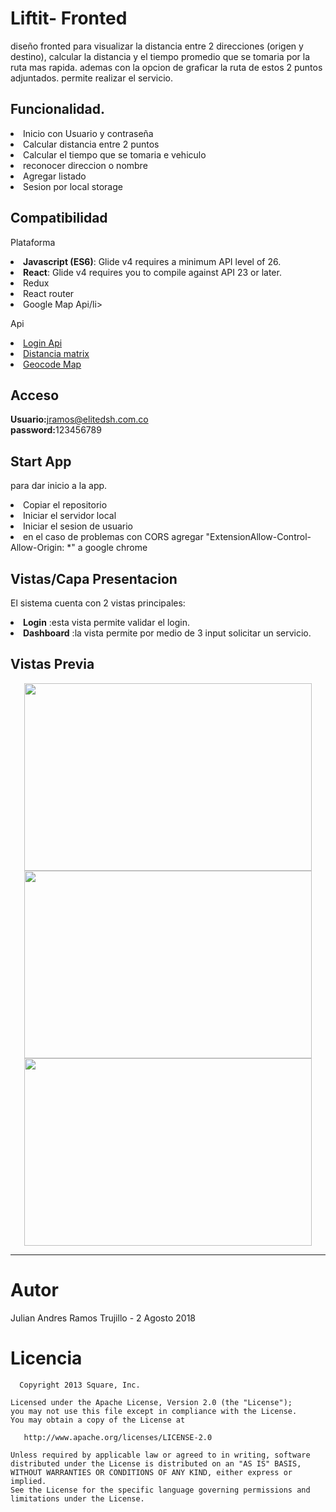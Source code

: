 # Liftit- Fronted
<p>diseño fronted para visualizar la distancia entre 2 direcciones (origen y destino), calcular la distancia y el tiempo
promedio que se tomaria por la ruta mas rapida. ademas con la opcion de graficar la ruta de estos 2 puntos adjuntados.
permite realizar el servicio.</p>



## Funcionalidad.
<li>Inicio con Usuario y contraseña</li>
<li>Calcular distancia entre 2 puntos</li>
<li>Calcular el tiempo que se tomaria e vehiculo</li>
<li>reconocer direccion o nombre </li>
<li>Agregar listado</li>
<li>Sesion por local storage</li>

## Compatibilidad
Plataforma
<li><strong>Javascript (ES6)</strong>: Glide v4 requires a minimum API level of 26.</li>
<li><strong>React</strong>: Glide v4 requires you to compile against API 23 or later.</li>
<li>Redux</li>
<li>React router</li>
<li>Google Map Api/li>

<br>

Api
<li><a href="https://www.mocky.io/v2/5b61ed61300000f10d6a4424">Login Api</a></li>
<li><a href="https://developers.google.com/maps/documentation/distance-matrix/intro">Distancia matrix</a></li>
<li><a href="https://developers.google.com/maps/documentation/geocoding/intro">Geocode Map</a></li>

## Acceso

<strong>Usuario:</strong>jramos@elitedsh.com.co
<br>
<strong>password:</strong>123456789
<br>

## Start App
para dar inicio a la app.
<li>Copiar el repositorio</li>
<li>Iniciar el servidor local</li>
<li>Iniciar el sesion de usuario</li>
<li>en el caso de problemas con CORS agregar "ExtensionAllow-Control-Allow-Origin: *" a google chrome</li>




## Vistas/Capa Presentacion
El sistema cuenta con 2 vistas principales:
<br>
<li><strong>Login</strong> :esta vista permite validar el login.</li>
<li><strong>Dashboard</strong> :la vista permite por medio de 3 input solicitar un servicio.</li>

## Vistas Previa
<p align="center">
  <img width="460" height="300" src="https://ibb.co/diQ0Fe">
  <img width="460" height="300" src="(https://ibb.co/fyqHve">
  <img width="460" height="300" src="https://ibb.co/mNLBMK">
</p>


--------------------------------------

# Autor
<p>Julian Andres Ramos Trujillo - 2 Agosto 2018</p>

# Licencia

```
  Copyright 2013 Square, Inc.

Licensed under the Apache License, Version 2.0 (the "License");
you may not use this file except in compliance with the License.
You may obtain a copy of the License at

   http://www.apache.org/licenses/LICENSE-2.0

Unless required by applicable law or agreed to in writing, software
distributed under the License is distributed on an "AS IS" BASIS,
WITHOUT WARRANTIES OR CONDITIONS OF ANY KIND, either express or implied.
See the License for the specific language governing permissions and
limitations under the License.
```

